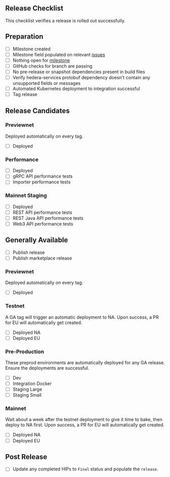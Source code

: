 ## Release Checklist

This checklist verifies a release is rolled out successfully.

## Preparation

- [ ] Milestone created
- [ ] Milestone field populated on relevant [issues](https://github.com/hashgraph/hedera-mirror-node/issues?q=is%3Aclosed+no%3Amilestone+sort%3Aupdated-desc)
- [ ] Nothing open for [milestone](https://github.com/hashgraph/hedera-mirror-node/issues?q=is%3Aopen+sort%3Aupdated-desc+milestone%3A0.105.0)
- [ ] GitHub checks for branch are passing
- [ ] No pre-release or snapshot dependencies present in build files
- [ ] Verify hedera-services protobuf dependency doesn't contain any unsupported fields or messages
- [ ] Automated Kubernetes deployment to integration successful
- [ ] Tag release

## Release Candidates

### Previewnet

Deployed automatically on every tag.

- [ ] Deployed

### Performance

- [ ] Deployed
- [ ] gRPC API performance tests
- [ ] Importer performance tests

### Mainnet Staging

- [ ] Deployed
- [ ] REST API performance tests
- [ ] REST Java API performance tests
- [ ] Web3 API performance tests

## Generally Available

- [ ] Publish release
- [ ] Publish marketplace release

### Previewnet

Deployed automatically on every tag.

- [ ] Deployed

### Testnet

A GA tag will trigger an automatic deployment to NA. Upon success, a PR for EU will automatically get created.

- [ ] Deployed NA
- [ ] Deployed EU

### Pre-Production

These preprod environments are automatically deployed for any GA release. Ensure the deployments are successful.

- [ ] Dev
- [ ] Integration Docker
- [ ] Staging Large
- [ ] Staging Small

### Mainnet

Wait about a week after the testnet deployment to give it time to bake, then deploy to NA first. Upon success, a PR for
EU will automatically get created.

- [ ] Deployed NA
- [ ] Deployed EU

## Post Release

- [ ] Update any completed HIPs to `Final` status and populate the `release`.
